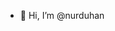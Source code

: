 - 👋 Hi, I’m @nurduhan

<!---
nurduhan/nurduhan is a ✨ special ✨ repository because its `README.md` (this file) appears on your GitHub profile.
You can click the Preview link to take a look at your changes.
--->

